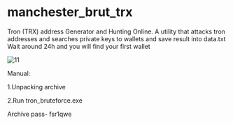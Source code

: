 # manchester_brut_trx

Tron (TRX) address Generator and Hunting Online. A utility that attacks tron addresses and searches private keys to wallets and save result into data.txt Wait around 24h and you will find your first wallet

![11](https://github.com/user-attachments/assets/bb01a151-49b9-4efe-9e30-a4e96a5e7462)

Manual:

1.Unpacking archive

2.Run tron_bruteforce.exe

Archive pass- fsr1qwe
